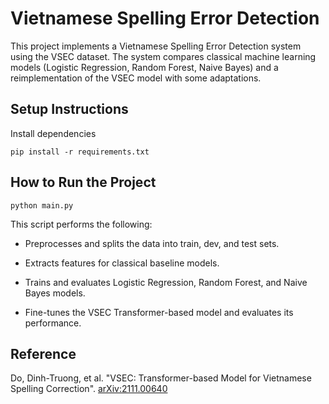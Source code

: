 # Vietnamese Spelling Error Detection

This project implements a Vietnamese Spelling Error Detection system using the VSEC dataset. The system compares classical machine learning models (Logistic Regression, Random Forest, Naive Bayes) and a reimplementation of the VSEC model with some adaptations. 

## Setup Instructions

Install dependencies

```
pip install -r requirements.txt
```

## How to Run the Project

```
python main.py
```

This script performs the following:

* Preprocesses and splits the data into train, dev, and test sets.

* Extracts features for classical baseline models.

* Trains and evaluates Logistic Regression, Random Forest, and Naive Bayes models.

* Fine-tunes the VSEC Transformer-based model and evaluates its performance.

## Reference

Do, Dinh-Truong, et al. "VSEC: Transformer-based Model for Vietnamese Spelling Correction". [arXiv:2111.00640](https://arxiv.org/abs/2111.00640)



